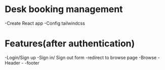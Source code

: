 # Desk booking management

-Create React app
-Config tailwindcss

# Features(after authentication)

-Login/Sign up
-Sign in/ Sign out form
-redirect to browse page
-Browse
-Header -
-footer
